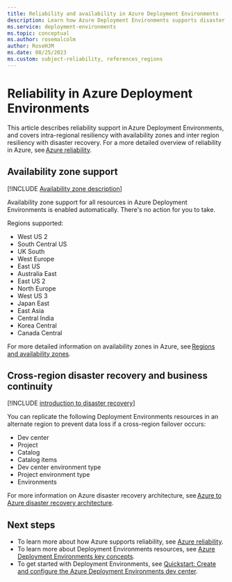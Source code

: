 ```yaml
---
title: Reliability and availability in Azure Deployment Environments
description: Learn how Azure Deployment Environments supports disaster recovery. Understand reliability and availability within a single region and across regions.
ms.service: deployment-environments
ms.topic: conceptual
ms.author: rosemalcolm
author: RoseHJM
ms.date: 08/25/2023
ms.custom: subject-reliability, references_regions
---
```


# Reliability in Azure Deployment Environments 

This article describes reliability support in Azure Deployment Environments, and covers intra-regional resiliency with availability zones and inter region resiliency with disaster recovery. For a more detailed overview of reliability in Azure, see [Azure reliability](/azure/well-architected/resiliency/overview).

## Availability zone support 

[!INCLUDE [Availability zone description](../reliability/includes/reliability-availability-zone-description-include.md)]


Availability zone support for all resources in Azure Deployment Environments is enabled automatically. There's no action for you to take. 

Regions supported: 
- West US 2
- South Central US
- UK South
- West Europe
- East US
- Australia East
- East US 2
- North Europe
- West US 3
- Japan East
- East Asia
- Central India
- Korea Central
- Canada Central

For more detailed information on availability zones in Azure, see [Regions and availability zones](../reliability/availability-zones-overview.md). 

## Cross-region disaster recovery and business continuity

[!INCLUDE [introduction to disaster recovery](../reliability/includes/reliability-disaster-recovery-description-include.md)]

You can replicate the following Deployment Environments resources in an alternate region to prevent data loss if a cross-region failover occurs:
 
- Dev center
- Project
- Catalog
- Catalog items
- Dev center environment type
- Project environment type
- Environments



For more information on Azure disaster recovery architecture, see [Azure to Azure disaster recovery architecture](../site-recovery/azure-to-azure-architecture.md). 

## Next steps 

- To learn more about how Azure supports reliability, see [Azure reliability](/azure/reliability). 
- To learn more about Deployment Environments resources, see [Azure Deployment Environments key concepts](../deployment-environments/concept-environments-key-concepts.md).
- To get started with Deployment Environments, see [Quickstart: Create and configure the Azure Deployment Environments dev center](../deployment-environments/quickstart-create-and-configure-devcenter.md).
